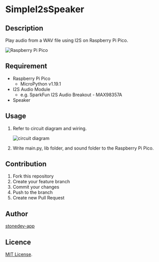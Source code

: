 # SimpleI2sSpeaker

## Description  
Play audio from a WAV file using I2S on Raspberry Pi Pico.  

![Raspberry Pi Pico](https://github.com/stonedev-app/SimpleI2sSpeaker/blob/main/CircuitDiagram/SimpleI2sSpeaker_breadboard.png)  
## Requirement  
- Raspberry Pi Pico  
    - MicroPython v1.19.1
- I2S Audio Module  
    - e.g. SparkFun I2S Audio Breakout - MAX98357A  
- Speaker
## Usage  
1. Refer to circuit diagram and wiring.  

    ![circuit diagram](https://github.com/stonedev-app/SimpleI2sSpeaker/blob/main/CircuitDiagram/SimpleI2sSpeaker_circuit.png)  

2. Write main.py, lib folder, and sound folder to the Raspberry Pi Pico.  
## Contribution  
1. Fork this repository  
2. Create your feature branch  
3. Commit your changes  
4. Push to the branch  
5. Create new Pull Request  
## Author  
[stonedev-app](https://github.com/stonedev-app)
## Licence  
[MIT License](https://en.wikipedia.org/wiki/MIT_License).